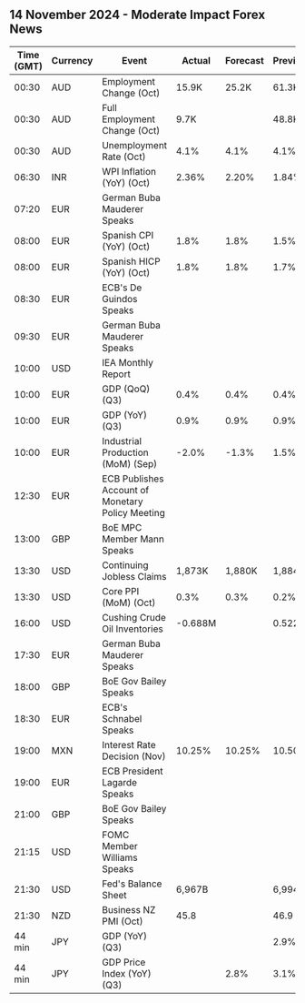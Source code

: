 ## 14 November 2024 - Moderate Impact Forex News

| Time (GMT) | Currency | Event | Actual | Forecast | Previous |
|------|----------|-------|--------|----------|----------|
| 00:30 | AUD | Employment Change (Oct) | 15.9K | 25.2K | 61.3K |
| 00:30 | AUD | Full Employment Change (Oct) | 9.7K |  | 48.8K |
| 00:30 | AUD | Unemployment Rate (Oct) | 4.1% | 4.1% | 4.1% |
| 06:30 | INR | WPI Inflation (YoY) (Oct) | 2.36% | 2.20% | 1.84% |
| 07:20 | EUR | German Buba Mauderer Speaks |  |  |  |
| 08:00 | EUR | Spanish CPI (YoY) (Oct) | 1.8% | 1.8% | 1.5% |
| 08:00 | EUR | Spanish HICP (YoY) (Oct) | 1.8% | 1.8% | 1.7% |
| 08:30 | EUR | ECB's De Guindos Speaks |  |  |  |
| 09:30 | EUR | German Buba Mauderer Speaks |  |  |  |
| 10:00 | USD | IEA Monthly Report |  |  |  |
| 10:00 | EUR | GDP (QoQ) (Q3) | 0.4% | 0.4% | 0.4% |
| 10:00 | EUR | GDP (YoY) (Q3) | 0.9% | 0.9% | 0.9% |
| 10:00 | EUR | Industrial Production (MoM) (Sep) | -2.0% | -1.3% | 1.5% |
| 12:30 | EUR | ECB Publishes Account of Monetary Policy Meeting |  |  |  |
| 13:00 | GBP | BoE MPC Member Mann Speaks |  |  |  |
| 13:30 | USD | Continuing Jobless Claims | 1,873K | 1,880K | 1,884K |
| 13:30 | USD | Core PPI (MoM) (Oct) | 0.3% | 0.3% | 0.2% |
| 16:00 | USD | Cushing Crude Oil Inventories | -0.688M |  | 0.522M |
| 17:30 | EUR | German Buba Mauderer Speaks |  |  |  |
| 18:00 | GBP | BoE Gov Bailey Speaks |  |  |  |
| 18:30 | EUR | ECB's Schnabel Speaks |  |  |  |
| 19:00 | MXN | Interest Rate Decision (Nov) | 10.25% | 10.25% | 10.50% |
| 19:00 | EUR | ECB President Lagarde Speaks |  |  |  |
| 21:00 | GBP | BoE Gov Bailey Speaks |  |  |  |
| 21:15 | USD | FOMC Member Williams Speaks |  |  |  |
| 21:30 | USD | Fed's Balance Sheet | 6,967B |  | 6,994B |
| 21:30 | NZD | Business NZ PMI (Oct) | 45.8 |  | 46.9 |
| 44 min | JPY | GDP (YoY) (Q3) |  |  | 2.9% |
| 44 min | JPY | GDP Price Index (YoY) (Q3) |  | 2.8% | 3.1% |
